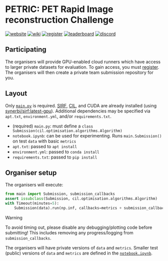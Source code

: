 # PETRIC: PET Rapid Image reconstruction Challenge

[![website](https://img.shields.io/badge/announcement-website-purple?logo=workplace&logoColor=white)](https://www.ccpsynerbi.ac.uk/events/petric/)
[![wiki](https://img.shields.io/badge/details-wiki-blue?logo=googledocs&logoColor=white)](https://github.com/SyneRBI/PETRIC/wiki)
[![register](https://img.shields.io/badge/participate-register-green?logo=ticktick&logoColor=white)](https://github.com/SyneRBI/PETRIC/issues/new/choose)
[![leaderboard](https://img.shields.io/badge/rankings-leaderboard-orange?logo=tensorflow&logoColor=white)](https://tomography.stfc.ac.uk)
[![discord](https://img.shields.io/badge/chat-discord-blue?logo=discord&logoColor=white)](https://discord.gg/Ayd72Aa4ry)

## Participating

The organisers will provide GPU-enabled cloud runners which have access to larger private datasets for evaluation. To gain access, you must [register](https://github.com/SyneRBI/PETRIC/issues/new/choose). The organisers will then create a private team submission repository for you.

## Layout

Only [`main.py`](main.py) is required.
[SIRF](https://github.com/SyneRBI/SIRF), [CIL](https://github.com/TomographicImaging/CIL), and CUDA are already installed (using [synerbi/sirf:latest-gpu](https://github.com/synerbi/SIRF-SuperBuild/pkgs/container/sirf)).
Additional dependencies may be specified via `apt.txt`, `environment.yml`, and/or `requirements.txt`.

- (required) `main.py`: must define a `class Submission(cil.optimisation.algorithms.Algorithm)`
- `notebook.ipynb`: can be used for experimenting. Runs `main.Submission()` on test `data` with basic `metrics`
- `apt.txt`: passed to `apt install`
- `environment.yml`: passed to `conda install`
- `requirements.txt`: passed to `pip install`

## Organiser setup

The organisers will execute:

```python
from main import Submission, submission_callbacks
assert issubclass(Submission, cil.optimisation.algorithms.Algorithm)
with Timeout(minutes=5):
    Submission(data).run(np.inf, callbacks=metrics + submission_callbacks)
```

> [!WARNING]
> To avoid timing out, please disable any debugging/plotting code before submitting!
> This includes removing any progress/logging from `submission_callbacks`.

The organisers will have private versions of `data` and `metrics`.
Smaller test (public) versions of `data` and `metrics` are defined in the [`notebook.ipynb`](notebook.ipynb).
